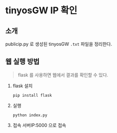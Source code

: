 # tinyosGW IP 확인

## 소개

publicip.py 로 생성된 tinyosGW `.txt` 파일을 정리한다.

## 웹 실행 방법

> flask 를 사용하면 웹에서 결과를 확인할 수 있다.

1) flask 설치

    `pip install flask`

2) 실행

    `python index.py`

3) 접속
    서버IP:5000 으로 접속

